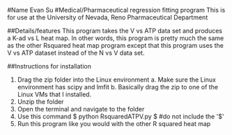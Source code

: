 #Name
Evan Su
#Medical/Pharmaceutical regression fitting program
This is for use at the University of Nevada, Reno Pharmaceutical Department

##Details/features
This program takes the V vs ATP data set and produces a K-ad vs L heat map.
In other words, this program is pretty much the same as the other Rsquared heat map program except that this program uses the V vs ATP dataset instead of the N vs V data set.

##Instructions for installation
1. Drag the zip folder into the Linux environment
   a. Make sure the Linux environment has scipy and lmfit
   b. Basically drag the zip to one of the Linux VMs that I installed.
2.  Unzip the folder
3. Open the terminal and navigate to the folder
4. Use this command
  $ python RsquaredATPV.py 
  $ #do not include the '$'
5. Run this program like you would with the other R squared heat map


